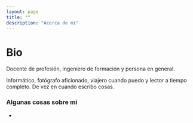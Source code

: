 ```yaml
---
layout: page
title: ""
description: "Acerca de mí"
---
```


# Bio

Docente de profesión, ingeniero de formación y persona en general.

Informático, fotógrafo aficionado, viajero cuando puedo y lector a tiempo completo. De vez en cuando escribo cosas.

### Algunas cosas sobre mí
-

<!--
https://liveboldandbloom.com/10/relationships/fun-facts-about-yourself
-->
